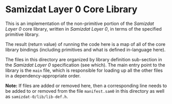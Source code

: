 Samizdat Layer 0 Core Library
=============================

This is an implementation of the non-primitive portion of the *Samizdat
Layer 0* core library, written in *Samizdat Layer 0*, in terms of the
specified primitive library.

The result (return value) of running the code here is a map of all of the
core library bindings (including primitives and what is defined in-language
here).

The files in this directory are organized by library definition sub-section
in the *Samizdat Layer 0* specification (see which). The main entry point
to the library is the `main` file, which is responsible for loading up all
the other files in a dependency-appropriate order.

**Note:** If files are added or removed here, then a corresponding line
needs to be added to or removed from the file `manifest.sam0` in this
directory as well as `samizdat-0/lib/lib-def.h`.
